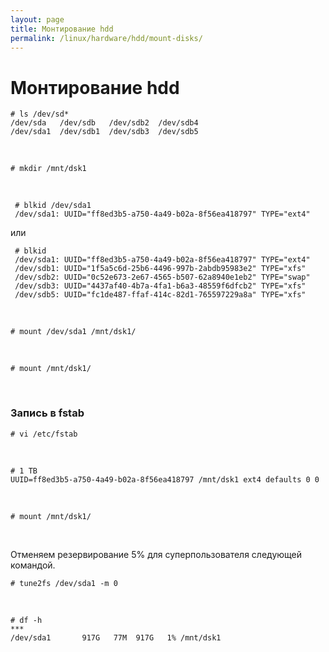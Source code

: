 ```yaml
---
layout: page
title: Монтирование hdd
permalink: /linux/hardware/hdd/mount-disks/
---
```



# Монтирование hdd

    # ls /dev/sd*
    /dev/sda   /dev/sdb   /dev/sdb2  /dev/sdb4
    /dev/sda1  /dev/sdb1  /dev/sdb3  /dev/sdb5


<br/>


    # mkdir /mnt/dsk1


 <br/>  


     # blkid /dev/sda1
     /dev/sda1: UUID="ff8ed3b5-a750-4a49-b02a-8f56ea418797" TYPE="ext4"


или

     # blkid
     /dev/sda1: UUID="ff8ed3b5-a750-4a49-b02a-8f56ea418797" TYPE="ext4"
     /dev/sdb1: UUID="1f5a5c6d-25b6-4496-997b-2abdb95983e2" TYPE="xfs"
     /dev/sdb2: UUID="0c52e673-2e67-4565-b507-62a8940e1eb2" TYPE="swap"
     /dev/sdb3: UUID="4437af40-4b7a-4fa1-b6a3-48559f6dfcb2" TYPE="xfs"
     /dev/sdb5: UUID="fc1de487-ffaf-414c-82d1-765597229a8a" TYPE="xfs"


<br/>

    # mount /dev/sda1 /mnt/dsk1/

<br/>

    # mount /mnt/dsk1/


<br/>

### Запись в fstab


    # vi /etc/fstab

<br/>

    # 1 TB
    UUID=ff8ed3b5-a750-4a49-b02a-8f56ea418797 /mnt/dsk1 ext4 defaults 0 0


<br/>

    # mount /mnt/dsk1/


<br/>

Отменяем резервирование 5% для суперпользователя следующей командой.

    # tune2fs /dev/sda1 -m 0


<br/>

    # df -h
    ***
    /dev/sda1       917G   77M  917G   1% /mnt/dsk1
